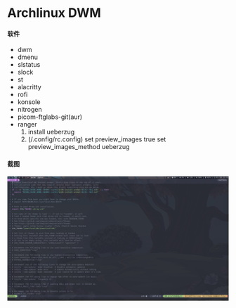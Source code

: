 # Archlinux DWM

#### 软件

+ dwm
+ dmenu
+ slstatus
+ slock
+ st
+ alacritty
+ rofi
+ konsole
+ nitrogen
+ picom-ftglabs-git(aur)
+ ranger
	1. install ueberzug
	2. (/.config/rc.config)
		set preview_images true
		set preview_images_method ueberzug



#### 截图

![dwm nvim](./22012821-4229.png)

